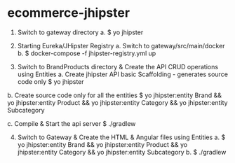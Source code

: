 # ecommerce-jhipster

1. Switch to gateway directory
  a. $ yo jhipster
  
2. Starting Eureka/JHipster Registry
  a. Switch to gateway/src/main/docker
  b. $ docker-compose -f jhipster-registry.yml up
  
3. Switch to BrandProducts directory & Create the API CRUD operations using Entities
  a. Create jhipster API basic Scaffolding - generates source code only
            $ yo jhipster
            
  b. Create source code only for all the entities
            $ yo jhipster:entity Brand &&  yo jhipster:entity Product &&  yo jhipster:entity Category &&  yo jhipster:entity Subcategory
            
  c. Compile & Start the api server 
     $ ./gradlew
  
4. Switch to Gateway & Create the HTML & Angular files using Entities
  a. $ yo jhipster:entity Brand &&  yo jhipster:entity Product &&  yo jhipster:entity Category &&  yo jhipster:entity Subcategory
  b. $ ./gradlew
  

